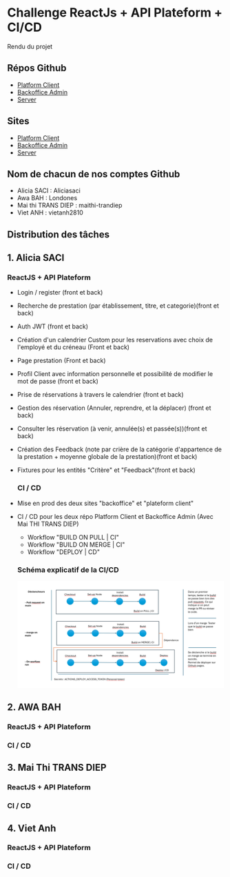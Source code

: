 # Challenge ReactJs + API Plateform + CI/CD 

Rendu du projet

## Répos Github
- [Platform Client](https://aliciasaci.github.io/platform-react-cicd-challenge/)
- [Backoffice Admin](https://aliciasaci.github.io/backoffice-challenge-5S1/)
- [Server](https://gentle-chamber-06249-b77e1a20e14f.herokuapp.com/api)

## Sites 
- [Platform Client](https://github.com/Aliciasaci/platform-react-cicd-challenge)
- [Backoffice Admin](https://github.com/Aliciasaci/backoffice-challenge-5S1)
- [Server](https://github.com/Londones/server)

## Nom de chacun de nos comptes Github
- Alicia SACI : Aliciasaci 
- Awa BAH : Londones
- Mai thi TRANS DIEP :  maithi-trandiep 
- Viet ANH :  vietanh2810 


## Distribution des tâches
 ## 1. Alicia SACI
    
   ### ReactJS + API Plateform
 - Login / register (front et back)
 - Recherche de prestation (par établissement, titre, et categorie)(front et back)
 - Auth JWT (front et back)
 - Création d'un calendrier Custom pour les reservations avec choix de l'employé et du créneau (Front et back)
 - Page prestation (Front et back)
 - Profil Client avec information personnelle et possibilité de modifier le mot de passe (front et back)
 - Prise de réservations à travers le calendrier (front et back)
 - Gestion des réservation (Annuler, reprendre, et la déplacer) (front et back)
 - Consulter les réservation (à venir, annulée(s) et passée(s))(front et back)
 - Création des Feedback (note par crière de la catégorie d'appartence de la prestation + moyenne globale de la prestation)(front et back)
 - Fixtures pour les entités "Critère" et "Feedback"(front et back)

    ### CI / CD 
  - Mise en prod des deux sites "backoffice" et "plateform client"
  - CI / CD pour les deux répo Platform Client et Backoffice Admin (Avec Mai THI TRANS DIEP)
   
    - Workflow "BUILD ON PULL | CI"
    - Workflow "BUILD ON MERGE | CI" 
    - Workflow "DEPLOY | CD"

    ### Schéma explicatif de la CI/CD
    ![alt text](image.png)

  ## 2. AWA BAH
    
   ### ReactJS + API Plateform

   ### CI / CD 
  
  ## 3. Mai Thi TRANS DIEP
    
   ### ReactJS + API Plateform

   ### CI / CD 

  ## 4. Viet Anh
    
   ### ReactJS + API Plateform

   ### CI / CD 